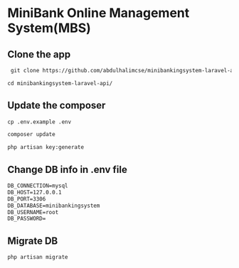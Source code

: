 # MiniBank Online Management System(MBS)

## Clone the app 

````html
 git clone https://github.com/abdulhalimcse/minibankingsystem-laravel-api.git
````

````html
cd minibankingsystem-laravel-api/

````

## Update the composer

````html
cp .env.example .env
````

````html
composer update
````

````html
php artisan key:generate
````

## Change DB info in .env file 

````html
DB_CONNECTION=mysql
DB_HOST=127.0.0.1
DB_PORT=3306
DB_DATABASE=minibankingsystem
DB_USERNAME=root
DB_PASSWORD=

````
## Migrate DB 

````html
php artisan migrate
````
 

